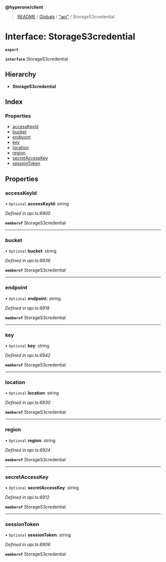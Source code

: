 **@hyperone/client**

> [README](../README.md) / [Globals](../globals.md) / ["api"](../modules/_api_.md) / StorageS3credential

# Interface: StorageS3credential

**`export`** 

**`interface`** StorageS3credential

## Hierarchy

* **StorageS3credential**

## Index

### Properties

* [accessKeyId](_api_.storages3credential.md#accesskeyid)
* [bucket](_api_.storages3credential.md#bucket)
* [endpoint](_api_.storages3credential.md#endpoint)
* [key](_api_.storages3credential.md#key)
* [location](_api_.storages3credential.md#location)
* [region](_api_.storages3credential.md#region)
* [secretAccessKey](_api_.storages3credential.md#secretaccesskey)
* [sessionToken](_api_.storages3credential.md#sessiontoken)

## Properties

### accessKeyId

• `Optional` **accessKeyId**: string

*Defined in api.ts:6900*

**`memberof`** StorageS3credential

___

### bucket

• `Optional` **bucket**: string

*Defined in api.ts:6936*

**`memberof`** StorageS3credential

___

### endpoint

• `Optional` **endpoint**: string

*Defined in api.ts:6918*

**`memberof`** StorageS3credential

___

### key

• `Optional` **key**: string

*Defined in api.ts:6942*

**`memberof`** StorageS3credential

___

### location

• `Optional` **location**: string

*Defined in api.ts:6930*

**`memberof`** StorageS3credential

___

### region

• `Optional` **region**: string

*Defined in api.ts:6924*

**`memberof`** StorageS3credential

___

### secretAccessKey

• `Optional` **secretAccessKey**: string

*Defined in api.ts:6912*

**`memberof`** StorageS3credential

___

### sessionToken

• `Optional` **sessionToken**: string

*Defined in api.ts:6906*

**`memberof`** StorageS3credential

